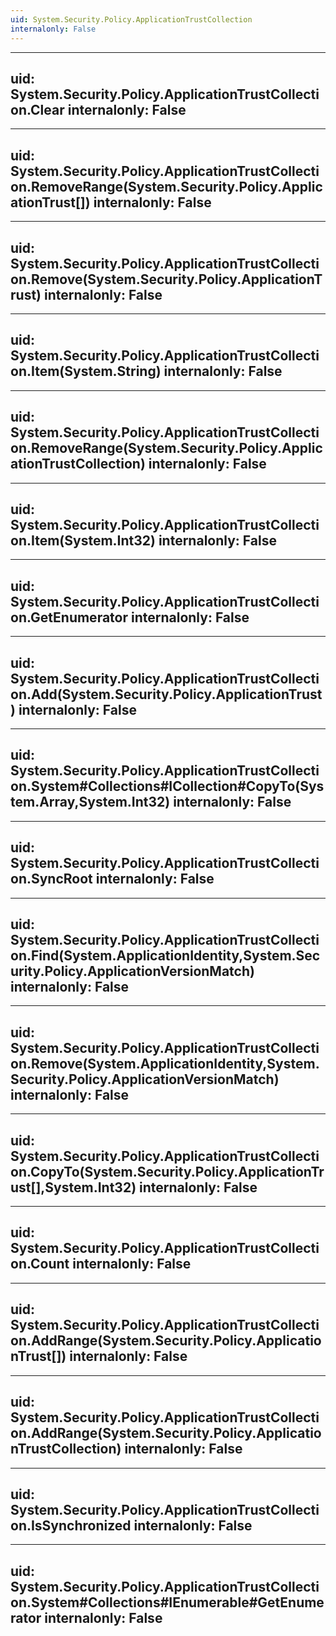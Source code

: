 ```yaml
---
uid: System.Security.Policy.ApplicationTrustCollection
internalonly: False
---
```


---
uid: System.Security.Policy.ApplicationTrustCollection.Clear
internalonly: False
---

---
uid: System.Security.Policy.ApplicationTrustCollection.RemoveRange(System.Security.Policy.ApplicationTrust[])
internalonly: False
---

---
uid: System.Security.Policy.ApplicationTrustCollection.Remove(System.Security.Policy.ApplicationTrust)
internalonly: False
---

---
uid: System.Security.Policy.ApplicationTrustCollection.Item(System.String)
internalonly: False
---

---
uid: System.Security.Policy.ApplicationTrustCollection.RemoveRange(System.Security.Policy.ApplicationTrustCollection)
internalonly: False
---

---
uid: System.Security.Policy.ApplicationTrustCollection.Item(System.Int32)
internalonly: False
---

---
uid: System.Security.Policy.ApplicationTrustCollection.GetEnumerator
internalonly: False
---

---
uid: System.Security.Policy.ApplicationTrustCollection.Add(System.Security.Policy.ApplicationTrust)
internalonly: False
---

---
uid: System.Security.Policy.ApplicationTrustCollection.System#Collections#ICollection#CopyTo(System.Array,System.Int32)
internalonly: False
---

---
uid: System.Security.Policy.ApplicationTrustCollection.SyncRoot
internalonly: False
---

---
uid: System.Security.Policy.ApplicationTrustCollection.Find(System.ApplicationIdentity,System.Security.Policy.ApplicationVersionMatch)
internalonly: False
---

---
uid: System.Security.Policy.ApplicationTrustCollection.Remove(System.ApplicationIdentity,System.Security.Policy.ApplicationVersionMatch)
internalonly: False
---

---
uid: System.Security.Policy.ApplicationTrustCollection.CopyTo(System.Security.Policy.ApplicationTrust[],System.Int32)
internalonly: False
---

---
uid: System.Security.Policy.ApplicationTrustCollection.Count
internalonly: False
---

---
uid: System.Security.Policy.ApplicationTrustCollection.AddRange(System.Security.Policy.ApplicationTrust[])
internalonly: False
---

---
uid: System.Security.Policy.ApplicationTrustCollection.AddRange(System.Security.Policy.ApplicationTrustCollection)
internalonly: False
---

---
uid: System.Security.Policy.ApplicationTrustCollection.IsSynchronized
internalonly: False
---

---
uid: System.Security.Policy.ApplicationTrustCollection.System#Collections#IEnumerable#GetEnumerator
internalonly: False
---
